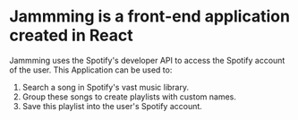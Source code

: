 # Jammming is a front-end application created in React

Jammming uses the Spotify's developer API to access the Spotify account of the user. 
This Application can be used to:
1. Search a song in Spotify's vast music library.
2. Group these songs to create playlists with custom names.
3. Save this playlist into the user's Spotify account.


